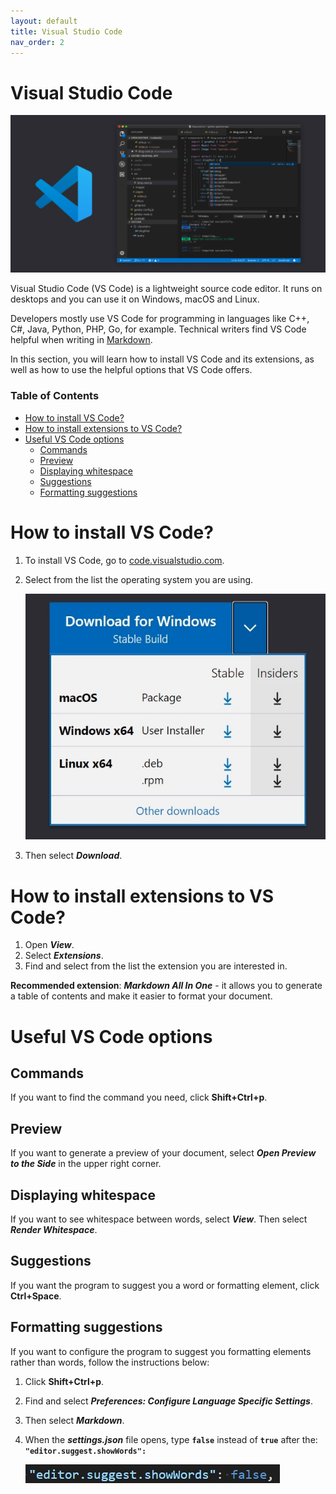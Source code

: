 ```yaml
---
layout: default
title: Visual Studio Code
nav_order: 2
---
```


# Visual Studio Code <!-- omit in toc -->

   ![VSC](/assets/images/opengraph-home.png)  

Visual Studio Code (VS Code) is a lightweight source code editor. It runs on desktops and you can use it on Windows, macOS and Linux.  
  
Developers mostly use VS Code for programming in languages like C++, C#, Java, Python, PHP, Go, for example. Technical writers find VS Code helpful when writing in [Markdown](https://zofia-leszczynska.github.io/docs/MarkdownBasics.html).  

In this section, you will learn how to install VS Code and its extensions, as well as how to use the helpful options that VS Code offers.



### Table of Contents

- [How to install VS Code?](#how-to-install-vs-code)
- [How to install extensions to VS Code?](#how-to-install-extensions-to-vs-code)
- [Useful VS Code options](#useful-vs-code-options)
  - [Commands](#commands)
  - [Preview](#preview)
  - [Displaying whitespace](#displaying-whitespace)
  - [Suggestions](#suggestions)
  - [Formatting suggestions](#formatting-suggestions)



# How to install VS Code?

1. To install VS Code, go to [code.visualstudio.com](https://code.visualstudio.com/).
2. Select from the list the operating system you are using.  
   
   ![Installation](/assets/images/Instalacja.jpg)


3. Then select ***Download***.

# How to install extensions to VS Code?

1. Open ***View***.
2. Select ***Extensions***.
3. Find and select from the list the extension you are interested in.

**Recommended extension**: ***Markdown All In One*** - it allows you to generate a table of contents and make it easier to format your document.

# Useful VS Code options 

## Commands

If you want to find the command you need, click **Shift+Ctrl+p**.

## Preview

If you want to generate a preview of your document, select ***Open Preview to the Side*** in the upper right corner.

## Displaying whitespace

If you want to see whitespace between words, select ***View***. Then select ***Render Whitespace***.

## Suggestions

If you want the program to suggest you a word or formatting element, click **Ctrl+Space**.

## Formatting suggestions

If you want to configure the program to suggest you formatting elements rather than words, follow the instructions below:

1. Click **Shift+Ctrl+p**.
2. Find and select ***Preferences: Configure Language Specific Settings***.
3. Then select ***Markdown***.
4. When the ***settings.json*** file opens, type  **`false`** instead of **`true`** after the: **`"editor.suggest.showWords":`**

   ![False](/assets/images/false.jpg)
